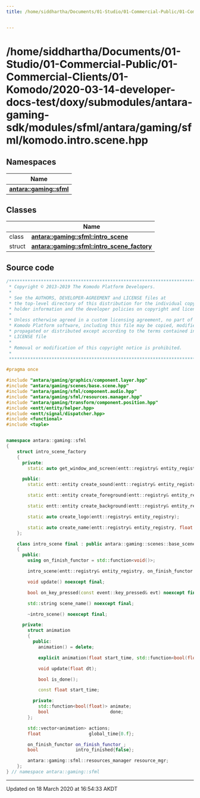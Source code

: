 ```yaml
---
title: /home/siddhartha/Documents/01-Studio/01-Commercial-Public/01-Commercial-Clients/01-Komodo/2020-03-14-developer-docs-test/doxy/submodules/antara-gaming-sdk/modules/sfml/antara/gaming/sfml/komodo.intro.scene.hpp


---
```


# /home/siddhartha/Documents/01-Studio/01-Commercial-Public/01-Commercial-Clients/01-Komodo/2020-03-14-developer-docs-test/doxy/submodules/antara-gaming-sdk/modules/sfml/antara/gaming/sfml/komodo.intro.scene.hpp







## Namespaces

| Name           |
| -------------- |
| **[antara::gaming::sfml](Namespaces/namespaceantara_1_1gaming_1_1sfml.md)**  |

## Classes

|                | Name           |
| -------------- | -------------- |
| class | **[antara::gaming::sfml::intro_scene](Classes/classantara_1_1gaming_1_1sfml_1_1intro__scene.md)**  |
| struct | **[antara::gaming::sfml::intro_scene_factory](Classes/structantara_1_1gaming_1_1sfml_1_1intro__scene__factory.md)**  |













## Source code

```cpp
/******************************************************************************
 * Copyright © 2013-2019 The Komodo Platform Developers.                      *
 *                                                                            *
 * See the AUTHORS, DEVELOPER-AGREEMENT and LICENSE files at                  *
 * the top-level directory of this distribution for the individual copyright  *
 * holder information and the developer policies on copyright and licensing.  *
 *                                                                            *
 * Unless otherwise agreed in a custom licensing agreement, no part of the    *
 * Komodo Platform software, including this file may be copied, modified,     *
 * propagated or distributed except according to the terms contained in the   *
 * LICENSE file                                                               *
 *                                                                            *
 * Removal or modification of this copyright notice is prohibited.            *
 *                                                                            *
 ******************************************************************************/

#pragma once

#include "antara/gaming/graphics/component.layer.hpp"
#include "antara/gaming/scenes/base.scene.hpp"
#include "antara/gaming/sfml/component.audio.hpp"
#include "antara/gaming/sfml/resources.manager.hpp"
#include "antara/gaming/transform/component.position.hpp"
#include <entt/entity/helper.hpp>
#include <entt/signal/dispatcher.hpp>
#include <functional>
#include <tuple>


namespace antara::gaming::sfml
{
    struct intro_scene_factory
    {
      private:
        static auto get_window_and_screen(entt::registry& entity_registry);

      public:
        static entt::entity create_sound(entt::registry& entity_registry, const std::string& sound_name);

        static entt::entity create_foreground(entt::registry& entity_registry);

        static entt::entity create_background(entt::registry& entity_registry);

        static auto create_logo(entt::registry& entity_registry);

        static auto create_name(entt::registry& entity_registry, float logo_final_scale, math::vec2f logo_target_position);
    };

    class intro_scene final : public antara::gaming::scenes::base_scene
    {
      public:
        using on_finish_functor = std::function<void()>;

        intro_scene(entt::registry& entity_registry, on_finish_functor on_finish_functor) noexcept;

        void update() noexcept final;

        bool on_key_pressed(const event::key_pressed& evt) noexcept final;

        std::string scene_name() noexcept final;

        ~intro_scene() noexcept final;

      private:
        struct animation
        {
          public:
            animation() = delete;

            explicit animation(float start_time, std::function<bool(float)> animation);

            void update(float dt);

            bool is_done();

            const float start_time;

          private:
            std::function<bool(float)> animate;
            bool                       done;
        };

        std::vector<animation> actions;
        float                  global_time{0.f};

        on_finish_functor on_finish_functor_;
        bool              intro_finished{false};

        antara::gaming::sfml::resources_manager resource_mgr;
    };
} // namespace antara::gaming::sfml
```


-------------------------------

Updated on 18 March 2020 at 16:54:33 AKDT
